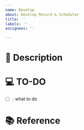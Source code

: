 ```yaml
---
name: Develop
about: Develop Record & Scheduler
title: ''
labels: ''
assignees: ''

---
```


# 📝 Description

# 💻 TO-DO
- [ ] : what to do

# 📚 Reference
